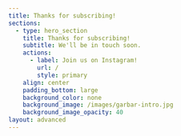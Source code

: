 ```yaml
---
title: Thanks for subscribing!
sections:
  - type: hero_section
    title: Thanks for subscribing!
    subtitle: We'll be in touch soon.
    actions:
      - label: Join us on Instagram!
        url: /
        style: primary
    align: center
    padding_bottom: large
    background_color: none
    background_image: /images/garbar-intro.jpg
    background_image_opacity: 40
layout: advanced
---
```

